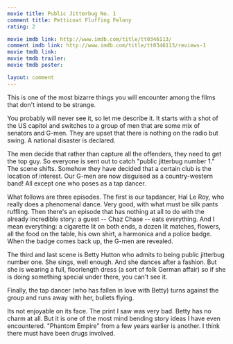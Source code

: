 ```yaml
---
movie title: Public Jitterbug No. 1
comment title: Petticoat Fluffing Felony
rating: 2

movie imdb link: http://www.imdb.com/title/tt0346113/
comment imdb link: http://www.imdb.com/title/tt0346113/reviews-1
movie tmdb link: 
movie tmdb trailer: 
movie tmdb poster: 

layout: comment
---
```


This is one of the most bizarre things you will encounter among the films that don't intend to be strange.

You probably will never see it, so let me describe it. It starts with a shot of the US capitol and switches to a group of men that are some mix of senators and G-men. They are upset that there is nothing on the radio but swing. A national disaster is declared.

The men decide that rather than capture all the offenders, they need to get the top guy. So everyone is sent out to catch "public jitterbug number 1." The scene shifts. Somehow they have decided that a certain club is the location of interest. Our G-men are now disguised as a country-western band! All except one who poses as a tap dancer.

What follows are three episodes. The first is our tapdancer, Hal Le Roy, who really does a phenomenal dance. Very good, with what must be silk pants ruffling. Then there's an episode that has nothing at all to do with the already incredible story: a guest -- Chaz Chase -- eats everything. And I mean everything: a cigarette lit on both ends, a dozen lit matches, flowers, all the food on the table, his own shirt, a harmonica and a police badge. When the badge comes back up, the G-men are revealed.

The third and last scene is Betty Hutton who admits to being public jitterbug number one. She sings, well enough. And she dances after a fashion. But she is wearing a full, floorlength dress (a sort of folk German affair) so if she is doing something special under there, you can't see it.

Finally, the tap dancer (who has fallen in love with Betty) turns against the group and runs away with her, bullets flying.

Its not enjoyable on its face. The print I saw was very bad. Betty has no charm at all. But it is one of the most mind bending story ideas I have even encountered. "Phantom Empire" from a few years earlier is another. I think there must have been drugs involved.
